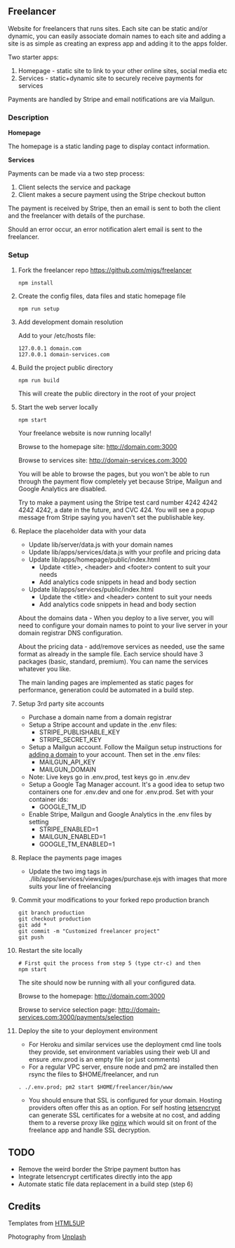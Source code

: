 ## Freelancer

Website for freelancers that runs sites. Each site can be static and/or dynamic, you can easily associate domain names to each site and adding a site is as simple as creating an express app and adding it to the apps folder.

Two starter apps:

1. Homepage - static site to link to your other online sites, social media etc
2. Services - static+dynamic site to securely receive payments for services

Payments are handled by Stripe and email notifications are via Mailgun.

### Description

**Homepage** 

The homepage is a static landing page to display contact information.

**Services**

Payments can be made via a two step process:

1. Client selects the service and package
2. Client makes a secure payment using the Stripe checkout button

The payment is received by Stripe, then an email is sent to both the client and the freelancer with details of the purchase.

Should an error occur, an error notification alert email is sent to the freelancer.

### Setup

1. Fork the freelancer repo https://github.com/mjgs/freelancer

    ```
    npm install
    ```

2. Create the config files, data files and static homepage file

    ```
    npm run setup
    ```

3. Add development domain resolution 

    Add to your /etc/hosts file:

    ```
    127.0.0.1 domain.com
    127.0.0.1 domain-services.com
    ```

4. Build the project public directory

    ```
    npm run build
    ``` 
    
    This will create the public directory in the root of your project
    
5. Start the web server locally

    ```
    npm start
    ```
    Your freelance website is now running locally!

    Browse to the homepage site: http://domain.com:3000
    
    Browse to services site: http://domain-services.com:3000

    You will be able to browse the pages, but you won't be able to run through the payment flow completely yet because Stripe, Mailgun and Google Analytics are disabled.

    Try to make a payment using the Stripe test card number 4242 4242 4242 4242, a date in the future, and CVC 424. You will see a popup message from Stripe saying you haven't set the publishable key.

6. Replace the placeholder data with your data

    - Update lib/server/data.js with your domain names
    - Update lib/apps/services/data.js with your profile and pricing data
    - Update lib/apps/homepage/public/index.html
      - Update \<title>, \<header> and \<footer> content to suit your needs
      - Add analytics code snippets in head and body section
    - Update lib/apps/services/public/index.html
      - Update the \<title> and \<header> content to suit your needs
      - Add analytics code snippets in head and body section

    About the domains data - When you deploy to a live server, you will need to configure your domain names to point to your live server in your domain registrar DNS configuration.

    About the pricing data - add/remove services as needed, use the same format as already in the sample file. Each service should have 3 packages (basic, standard, premium). You can name the services whatever you like.
    
    The main landing pages are implemented as static pages for performance, generation could be automated in a build step.

7. Setup 3rd party site accounts

    - Purchase a domain name from a domain registrar
    - Setup a Stripe account and update in the .env files:
        - STRIPE_PUBLISHABLE_KEY
        - STRIPE_SECRET_KEY
    - Setup a Mailgun account. Follow the Mailgun setup instructions for [adding a domain](https://documentation.mailgun.com/en/latest/user_manual.html#verifying-your-domain) to your account. Then set in the .env files:
        - MAILGUN_API_KEY
        - MAILGUN_DOMAIN
    - Note: Live keys go in .env.prod, test keys go in .env.dev
    - Setup a Google Tag Manager account. It's a good idea to setup two containers one for .env.dev and one for .env.prod. Set with your container ids:
        - GOOGLE_TM_ID
    - Enable Stripe, Mailgun and Google Analytics in the .env files by setting
        - STRIPE_ENABLED=1
        - MAILGUN_ENABLED=1
        - GOOGLE_TM_ENABLED=1

8. Replace the payments page images

    - Update the two img tags in ./lib/apps/services/views/pages/purchase.ejs with images that more suits your line of freelancing

9. Commit your modifications to your forked repo production branch

    ```
    git branch production
    git checkout production
    git add * 
    git commit -m "Customized freelancer project"
    git push
    ```

10. Restart the site locally

    ```
    # First quit the process from step 5 (type ctr-c) and then
    npm start
    ```
    The site should now be running with all your configured data.

    Browse to the homepage: http://domain.com:3000
    
    Browse to service selection page: http://domain-services.com:3000/payments/selection

11. Deploy the site to your deployment environment

    - For Heroku and similar services use the deployment cmd line tools they provide, set environment variables using their web UI and ensure .env.prod is an empty file (or just comments)
    - For a regular VPC server, ensure node and pm2 are installed then rsync the files to $HOME/freelancer, and run
    ```
    . ./.env.prod; pm2 start $HOME/freelancer/bin/www
    ```
    - You should ensure that SSL is configured for your domain. Hosting providers often offer this as an option. For self hosting [letsencrypt](https://letsencrypt.org/) can generate SSL certificates for a website at no cost, and adding them to a reverse proxy like [nginx](https://www.nginx.com/resources/wiki/) which would sit on front of the freelance app and handle SSL decryption.

## TODO

- Remove the weird border the Stripe payment button has
- Integrate letsencrypt certificates directly into the app
- Automate static file data replacement in a build step (step 6) 

## Credits

Templates from [HTML5UP](http://html5up.net)

Photography from [Unplash](https://unsplash.com/)
